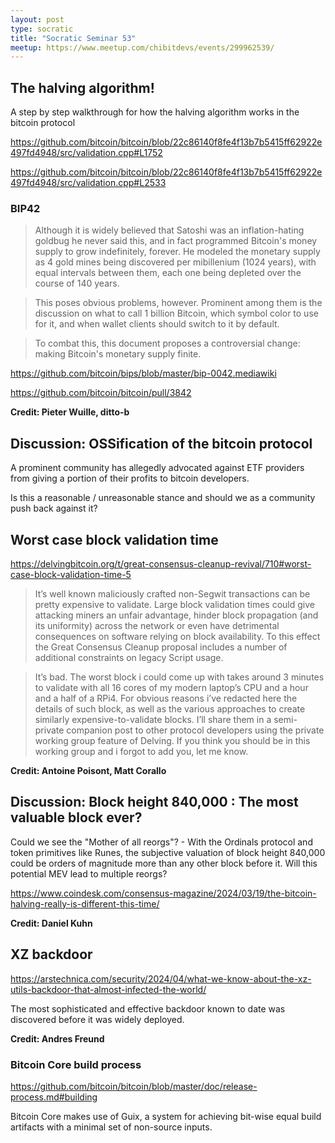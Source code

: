 ```yaml
---
layout: post
type: socratic
title: "Socratic Seminar 53"
meetup: https://www.meetup.com/chibitdevs/events/299962539/
---
```


## The halving algorithm!

A step by step walkthrough for how the halving algorithm works in the bitcoin protocol

<https://github.com/bitcoin/bitcoin/blob/22c86140f8fe4f13b7b5415ff62922e497fd4948/src/validation.cpp#L1752>

<https://github.com/bitcoin/bitcoin/blob/22c86140f8fe4f13b7b5415ff62922e497fd4948/src/validation.cpp#L2533>

### BIP42

>Although it is widely believed that Satoshi was an inflation-hating goldbug he never said this, and in fact programmed Bitcoin's money supply to grow indefinitely, forever. He modeled the monetary supply as 4 gold mines being discovered per mibillenium (1024 years), with equal intervals between them, each one being depleted over the course of 140 years.

>This poses obvious problems, however. Prominent among them is the discussion on what to call 1 billion Bitcoin, which symbol color to use for it, and when wallet clients should switch to it by default.

>To combat this, this document proposes a controversial change: making Bitcoin's monetary supply finite.

<https://github.com/bitcoin/bips/blob/master/bip-0042.mediawiki>

<https://github.com/bitcoin/bitcoin/pull/3842>

**Credit: Pieter Wuille, ditto-b**

## Discussion: OSSification of the bitcoin protocol

A prominent community has allegedly advocated against ETF providers from giving a portion of their profits to bitcoin developers.

Is this a reasonable / unreasonable stance and should we as a community push back against it?

## Worst case block validation time

<https://delvingbitcoin.org/t/great-consensus-cleanup-revival/710#worst-case-block-validation-time-5>

>It’s well known maliciously crafted non-Segwit transactions can be pretty expensive to validate. Large block validation times could give attacking miners an unfair advantage, hinder block propagation (and its uniformity) across the network or even have detrimental consequences on software relying on block availability. To this effect the Great Consensus Cleanup proposal includes a number of additional constraints on legacy Script usage.

>It’s bad. The worst block i could come up with takes around 3 minutes to validate with all 16 cores of my modern laptop’s CPU and a hour and a half of a RPi4. For obvious reasons i’ve redacted here the details of such block, as well as the various approaches to create similarly expensive-to-validate blocks. I’ll share them in a semi-private companion post to other protocol developers using the private working group feature of Delving. If you think you should be in this working group and i forgot to add you, let me know.

**Credit: Antoine Poisont, Matt Corallo**

## Discussion: Block height 840,000 : The most valuable block ever?

Could we see the "Mother of all reorgs"? - With the Ordinals protocol and token primitives like Runes, the subjective valuation of block height 840,000 could be orders of magnitude more than any other block before it. Will this potential MEV lead to multiple reorgs? 

<https://www.coindesk.com/consensus-magazine/2024/03/19/the-bitcoin-halving-really-is-different-this-time/>

**Credit: Daniel Kuhn**

## XZ backdoor

<https://arstechnica.com/security/2024/04/what-we-know-about-the-xz-utils-backdoor-that-almost-infected-the-world/>

The most sophisticated and effective backdoor known to date was discovered before it was widely deployed.

**Credit: Andres Freund**

### Bitcoin Core build process

<https://github.com/bitcoin/bitcoin/blob/master/doc/release-process.md#building>

Bitcoin Core makes use of Guix, a system for achieving bit-wise equal build artifacts with a minimal set of non-source inputs.
